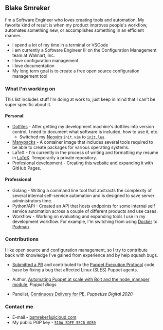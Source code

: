 ## Blake Smreker

I'm a Software Engineer who loves creating tools and automation. My favorite kind of result is when my product improves people's workflow, automates something new, or accomplishes something in an efficient manner.

- I spend a lot of my time in a terminal or VSCode
- I am currently a Software Engineer III on the Configuration Management team at Walmart, Inc.
- I love configuration management
- I love documentation
- My long term goal is to create a free open source configuration management tool

### What I'm working on

This list includes stuff I'm doing at work to, just keep in mind that I can't be super specific about it.

#### Personal

- [Dotfiles](https://github.com/bsmirks/dotfiles) - After getting my development machine's dotfiles into version control, I need to document what software is included, how to use it, etc.
  - Switched my [Neovim](https://neovim.io/) `init.vim` to [`init.lua`](https://github.com/bsmirks/dotfiles/blob/main/symlinks/nvim/.config/nvim/init.lua).
- [Manypacks](https://github.com/bsmirks/manypacks) - A container image that includes several tools required to be able to create packages for various operating systems.
- LaTeX - I'm currently in the process of writing and formatting my resume in [LaTeX](https://www.latex-project.org/). Temporarily a private repository.
- Profesional development - Creating [this website](https://github.com/bsmirks/bsmirks.github.io) and expanding it with GitHub Pages.

#### Professional

- Golang - Writing a command line tool that abstracts the complexity of several internal self-service automation and is designed to save server administrators time.
- Python/API - Created an API that hosts endpoints for some internal self service automation across a couple of different products and use cases.
- Workflow - Working on evaluating and expanding tools I use in my development workflow. For example, I'm switching from using [Docker](https://www.docker.com/) to [Podman](https://podman.io/).

### Contributions

I like open source and configuration management, so I try to contribute back with knowledge I've gained from experience and by help squash bugs.

- [Submitted a PR](https://github.com/puppetlabs/pxp-agent/pull/783) and contributed to the [Puppet Execution Protocol](https://github.com/puppetlabs/pxp-agent) code base by fixing a bug that affected Linux (SLES) Puppet agents.

- Author, [Automating Puppet at scale with Bolt and the node_manager module](https://puppet.com/blog/automating-puppet-scale-bolt-and-nodemanager-module/), _Puppet Blogs_

- Panelist, [Continuous Delivery for PE](https://www.youtube.com/watch?v=M5HVcevwAdE&list=PLV86BgbREluXpEPnW_Bb4kgZAlGit4EnW&index=41), _Puppetize Digital 2020_

### Contact me

- E-mail - bsmreker1@icloud.com
- My public PGP key - [`510A 5DFE 55C0 0D50`](https://keybase.io/bsmirks/pgp_keys.asc)